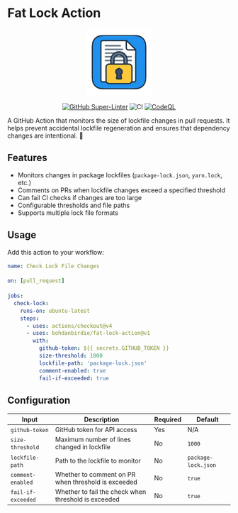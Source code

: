 # Fat Lock Action

<div align="center">

<img src="assets/logo.png" alt="Fat Lock Action Logo" width="150" height="150">

[![GitHub Super-Linter](https://github.com/bohdanbirdie/fat-lock-action/actions/workflows/linter.yml/badge.svg)](https://github.com/bohdanbirdie/fat-lock-action/actions/workflows/linter.yml)
![CI](https://github.com/bohdanbirdie/fat-lock-action/actions/workflows/ci.yml/badge.svg)
[![CodeQL](https://github.com/bohdanbirdie/fat-lock-action/actions/workflows/codeql-analysis.yml/badge.svg)](https://github.com/bohdanbirdie/fat-lock-action/actions/workflows/codeql-analysis.yml)

</div>

A GitHub Action that monitors the size of lockfile changes in pull requests. It
helps prevent accidental lockfile regeneration and ensures that dependency
changes are intentional. 🔐

## Features

- Monitors changes in package lockfiles (`package-lock.json`, `yarn.lock`, etc.)
- Comments on PRs when lockfile changes exceed a specified threshold
- Can fail CI checks if changes are too large
- Configurable thresholds and file paths
- Supports multiple lock file formats

## Usage

Add this action to your workflow:

```yaml
name: Check Lock File Changes

on: [pull_request]

jobs:
  check-lock:
    runs-on: ubuntu-latest
    steps:
      - uses: actions/checkout@v4
      - uses: bohdanbirdie/fat-lock-action@v1
        with:
          github-token: ${{ secrets.GITHUB_TOKEN }}
          size-threshold: 1000
          lockfile-path: 'package-lock.json'
          comment-enabled: true
          fail-if-exceeded: true
```

## Configuration

| Input              | Description                                          | Required | Default             |
| ------------------ | ---------------------------------------------------- | -------- | ------------------- |
| `github-token`     | GitHub token for API access                          | Yes      | N/A                 |
| `size-threshold`   | Maximum number of lines changed in lockfile          | No       | `1000`              |
| `lockfile-path`    | Path to the lockfile to monitor                      | No       | `package-lock.json` |
| `comment-enabled`  | Whether to comment on PR when threshold is exceeded  | No       | `true`              |
| `fail-if-exceeded` | Whether to fail the check when threshold is exceeded | No       | `true`              |
